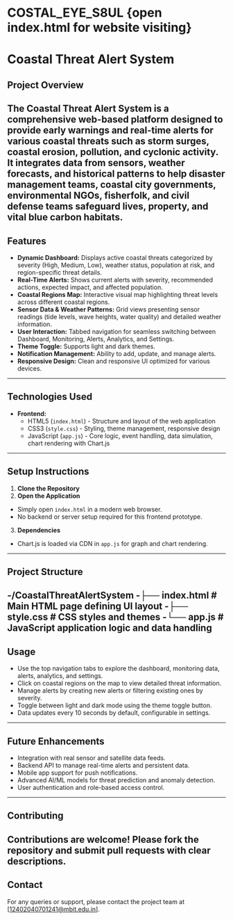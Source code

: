 # COSTAL_EYE_S8UL **{open index.html for website visiting}**

# Coastal Threat Alert System
## Project Overview
The Coastal Threat Alert System is a comprehensive web-based platform designed to provide early warnings and real-time alerts for various coastal threats such as storm surges, coastal erosion, pollution, and cyclonic activity. It integrates data from sensors, weather forecasts, and historical patterns to help disaster management teams, coastal city governments, environmental NGOs, fisherfolk, and civil defense teams safeguard lives, property, and vital blue carbon habitats.
---
## Features
- **Dynamic Dashboard:** Displays active coastal threats categorized by severity (High, Medium, Low), weather status, population at risk, and region-specific threat details.
- **Real-Time Alerts:** Shows current alerts with severity, recommended actions, expected impact, and affected population.
- **Coastal Regions Map:** Interactive visual map highlighting threat levels across different coastal regions.
- **Sensor Data & Weather Patterns:** Grid views presenting sensor readings (tide levels, wave heights, water quality) and detailed weather information.
- **User Interaction:** Tabbed navigation for seamless switching between Dashboard, Monitoring, Alerts, Analytics, and Settings.
- **Theme Toggle:** Supports light and dark themes.
- **Notification Management:** Ability to add, update, and manage alerts.
- **Responsive Design:** Clean and responsive UI optimized for various devices.
---
## Technologies Used

- **Frontend:**
  - HTML5 (`index.html`) - Structure and layout of the web application
  - CSS3 (`style.css`) - Styling, theme management, responsive design
  - JavaScript (`app.js`) - Core logic, event handling, data simulation, chart rendering with Chart.js
---
## Setup Instructions
1. **Clone the Repository**
2. **Open the Application**
- Simply open `index.html` in a modern web browser.
- No backend or server setup required for this frontend prototype.
3. **Dependencies**
- Chart.js is loaded via CDN in `app.js` for graph and chart rendering.
---
## Project Structure
-/CoastalThreatAlertSystem
-├── index.html # Main HTML page defining UI layout
-├── style.css # CSS styles and themes
-└── app.js # JavaScript application logic and data handling
---
## Usage
- Use the top navigation tabs to explore the dashboard, monitoring data, alerts, analytics, and settings.
- Click on coastal regions on the map to view detailed threat information.
- Manage alerts by creating new alerts or filtering existing ones by severity.
- Toggle between light and dark mode using the theme toggle button.
- Data updates every 10 seconds by default, configurable in settings.
---
## Future Enhancements
- Integration with real sensor and satellite data feeds.
- Backend API to manage real-time alerts and persistent data.
- Mobile app support for push notifications.
- Advanced AI/ML models for threat prediction and anomaly detection.
- User authentication and role-based access control.
---
## Contributing
Contributions are welcome! Please fork the repository and submit pull requests with clear descriptions.
---
## Contact
For any queries or support, please contact the project team at [12402040701241@mbit.edu.in].

